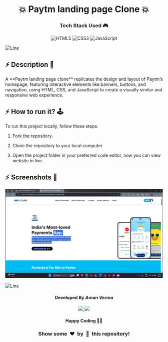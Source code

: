 
<h1 align='center'><b>💥 Paytm landing page Clone 💥</b></h1>

<!-- -------------------------------------------------------------------------------------------------------------- -->

<h3 align='center'>Tech Stack Used 🎮</h3>

<div align='center'>

  ![HTML5](https://img.shields.io/badge/html5-%23E34F26.svg?style=for-the-badge&logo=html5&logoColor=white)
  ![CSS3](https://img.shields.io/badge/css3-%231572B6.svg?style=for-the-badge&logo=css3&logoColor=white)
  ![JavaScript](https://img.shields.io/badge/javascript-%23323330.svg?style=for-the-badge&logo=javascript&logoColor=%23F7DF1E)
</div>


![Line](https://github.com/Avdhesh-Varshney/WebMasterLog/assets/114330097/4b78510f-a941-45f8-a9d5-80ed0705e847)

<!-- -------------------------------------------------------------------------------------------------------------- -->

## :zap: Description 📃

<div>
  <p>A **Paytm landing page clone** replicates the design and layout of Paytm’s homepage, featuring interactive elements like banners, buttons, and navigation, using HTML, CSS, and JavaScript to create a visually similar and responsive web experience.</p>
</div>

<!-- -------------------------------------------------------------------------------------------------------------- -->

## :zap: How to run it? 🕹️

<div >
    <p>To run this project locally, follow these steps:

1. Fork the repository.

2. Clone the repository to your local computer

3. Open the project folder in your preferred code editor, now you can view website in live.

</p>
</div>

<!-- -------------------------------------------------------------------------------------------------------------- -->

## :zap: Screenshots 📸
<!-- add the screenshot of the project (Mandatory) -->

![Img](screenshot.webp)


![Line](https://github.com/Avdhesh-Varshney/WebMasterLog/assets/114330097/4b78510f-a941-45f8-a9d5-80ed0705e847)

<!-- -------------------------------------------------------------------------------------------------------------- -->

<h4 align='center'>Developed By <b><i>Aman Verma</i></b></h4>
<p align='center'>
  <a href='https://www.linkedin.com/in/aman-verma-47b626294/'>
    <img src='https://img.shields.io/badge/linkedin-%230077B5.svg?style=for-the-badge&logo=linkedin&logoColor=white' />
  </a>
  <a href='https://github.com/amanver45'>
    <img src='https://img.shields.io/badge/github-%23121011.svg?style=for-the-badge&logo=github&logoColor=white' />
  </a>
</p>

<h4 align='center'>Happy Coding 🧑‍💻</h4>

<h3 align="center">Show some &nbsp;❤️&nbsp; by &nbsp;🌟&nbsp; this repository!</h3>